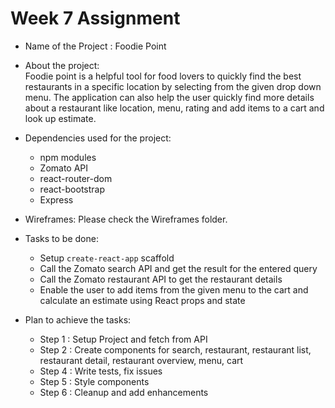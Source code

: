 # Week 7 Assignment

- Name of the Project : Foodie Point

- About the project:  
  Foodie point is a helpful tool for food lovers to quickly find the best restaurants in a specific location by selecting from the given drop down menu. The application can also help the user quickly find more details about a restaurant like location, menu, rating and add items to a cart and look up estimate.

- Dependencies used for the project:

  - npm modules
  - Zomato API
  - react-router-dom
  - react-bootstrap
  - Express

* Wireframes: Please check the Wireframes folder.

* Tasks to be done:

  - Setup `create-react-app` scaffold
  - Call the Zomato search API and get the result for the entered query
  - Call the Zomato restaurant API to get the restaurant details
  - Enable the user to add items from the given menu to the cart and calculate an
    estimate using React props and state

* Plan to achieve the tasks:
  - Step 1 : Setup Project and fetch from API
  - Step 2 : Create components for search, restaurant, restaurant list, restaurant detail, restaurant overview, menu, cart
  - Step 4 : Write tests, fix issues
  - Step 5 : Style components
  - Step 6 : Cleanup and add enhancements
